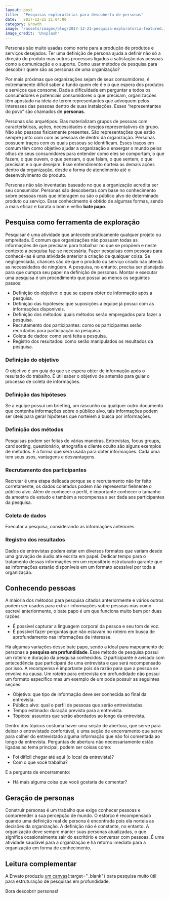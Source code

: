 ```yaml
---
layout: post
title:  'Pesquisas exploratórias para descoberta de personas'
date:   2017-12-21 21:04:00
category: Growth
image: '/assets/images/blog/2017-12-21-pesquisa-exploratoria-featured.jpg'
image_credit: 'Unsplash'
---
```


Personas são muito usadas como norte para a produção de produtos e serviços desejados. Ter uma definição de persona ajuda a definir não só a direção do produto mas outros processos ligados a satisfação das pessoas como a comunicação e o suporte. Como usar métodos de pesquisa para descobrir quem são as personas de uma organização?

<!--more-->

Por mais próximas que organizações sejam de seus consumidores, é extremamente difícil saber a fundo quem ele é e o que espera dos produtos e serviços que consome. Dada a dificuldade em perguntar a todos os consumidores e potenciais consumidores o que precisam, organizações têm apostado na ideia de terem representantes que advoquem pelos interesses das pessoas dentro de suas instalações. Esses “representantes do povo” são chamados de **personas**.

Personas são arquétipos. Elas materializam grupos de pessoas com características, ações, necessidades e desejos representativos do grupo. Não são pessoas fisicamente presentes. São representações que estão sempre junto com com as pessoas de dentro da organização. Personas possuem traços com os quais pessoas se identificam. Esses traços em comum têm como objetivo ajudar a organização a enxergar o mundo pelos olhos de seus consumidores para entender como eles se comportam, o que fazem, o que ouvem, o que pensam, o que falam, o que sentem, o que precisam e o que desejam. Esse entendimento norteia as demais ações dentro da organização, desde a forma de atendimento até o desenvolvimento do produto.

Personas não são inventadas baseado no que a organização acredita ser seu consumidor. Personas são descobertas com base no conhecimento sobre pessoas reais que interagem ou são o público alvo de determinado produto ou serviço. Esse conhecimento é obtido de algumas formas, sendo a mais eficaz e barata o bom e velho **bate papo**.

## Pesquisa como ferramenta de exploração

Pesquisar é uma atividade que antecede praticamente qualquer projeto ou empreitada. É comum que organizações não possuam todas as informações de que precisam para trabalhar no que se propõem e neste contexto a pesquisa faz-se necessária. Fazer pesquisas com pessoas para conhecê-las é uma atividade anterior a criação de qualquer coisa. Se negligenciada, chances são de que o produto ou serviço criado não atenda as necessidades de ningúem. A pesquisa, no entanto, precisa ser planejada para que cumpra seu papel na definição de personas. Montar e executar uma pesquisa é um procedimento que possui ao menos os seguintes passos:

- Definição do objetivo: o que se espera obter de informação após a pesquisa.
- Definição das hipóteses: que suposições a equipe já possui com as informações disponíveis.
- Definição dos métodos: quais métodos serão empregados para fazer a pesquisa.
- Recrutamento dos participantes: como os participantes serão recrutados para participação na pesquisa.
- Coleta de dados: como será feita a pesquisa.
- Registro dos resultados: como serão manipulados os resultados da pesquisa.

### Definição do objetivo

O objetivo é um guia do que se espera obter de informação após o resultado do trabalho. É útil saber o objetivo de antemão para guiar o processo de coleta de informações.

### Definição das hipóteses

Se a equipe possui um briefing, um rascunho ou qualquer outro documento que contenha informações sobre o público alvo, tais informações podem ser úteis para gerar hipóteses que norteiem a busca por informações.

### Definição dos métodos

Pesquisas podem ser feitas de várias maneiras. Entrevistas, focus groups, card sorting, questionário, etnografia e cliente oculto são alguns exemplos de métodos. É a forma que será usada para obter informações. Cada uma tem seus usos, vantagens e desvantagens.

### Recrutamento dos participantes

Recrutar é uma etapa delicada porque se o recrutamento não for feito corretamente, os dados coletados podem não representar fielmente o público alvo. Além de conhecer o perfil, é importante conhecer o tamanho da amostra de estudo e também a recompensa a ser dada aos participantes da pesquisa.

### Coleta de dados

Executar a pesquisa, considerando as informações anteriores.

### Registro dos resultados

Dados de entrevistas podem estar em diversos formatos que variam desde uma gravação de áudio até escrita em papel. Dedicar tempo para o tratamento dessas informações em um repositório estruturado garante que as informações estarão disponíveis em um formato acessível por toda a organização.

## Conhecendo pessoas

A maioria dos métodos para pesquisa citados anteriormente e vários outros podem ser usados para extrair informações sobre pessoas mas como escrevi anteriormente, o bate papo é um que funciona muito bem por duas razões:

- É possível capturar a linguagem corporal da pessoa e seu tom de voz.
- É possível fazer perguntas que não estavam no roteiro em busca de aprofundamento nas informações de interesse.

Há algumas variações desse bate papo, sendo a ideal para mapeamento de personas a **pesquisa em profundidade**. Esse método de pesquisa possui um roteiro e duração da pesquisa conhecidos. O participante é avisado com antecedência que participará de uma entrevista e que será recompensado por isso. A recompensa é importante pois dá razão para que a pessoa se envolva na causa. Um roteiro para entrevista em profundidade não possui um formato específico mas um exemplo de um pode possuir as seguintes seções:

- Objetivo: que tipo de informação deve ser conhecida ao final da entrevista.
- Público alvo: qual o perfil de pessoas que serão entrevistadas.
- Tempo estimado: duração prevista para a entrevista.
- Tópicos: assuntos que serão abordados ao longo da entrevista.

Dentro dos tópicos costuma haver uma seção de abertura, que serve para deixar o entrevistado confortável, e uma seção de encerramento que serve para colher do entrevistado alguma informação que não foi comentada ao longo da entrevista. Perguntas de abertura não necessariamente estão ligadas ao tema principal, podem ser coisas como:

- Foi difícil chegar até aqui (o local da entrevista)?
- Com o que você trabalha?

E a pergunta de encerramento:

- Há mais alguma coisa que você gostaria de comentar?

## Geração de personas

Construir personas é um trabalho que exige conhecer pessoas e compreender a sua percepção de mundo. O esforço é recompensado quando uma definição real de persona é encontrada pois ela norteia as decisões da organização. A definição não é constante, no entanto. A organização deve sempre manter suas personas atualizadas, o que significa ocasionalmente sair do escritório e conversar com pessoas. É uma atividade saudável para a organização e há retorno imediato para a organização em forma de conhecimento.

## Leitura complementar

A Envato produziu [um canvas](http://www.christhelwell.com/live/wp-content/uploads/2015/11/LEAN_SURVEY_CANVAS.pdf){:target="\_blank"} para pesquisa muito útil para estruturação de pesquisas em profundidade.

Bora descobrir personas!
